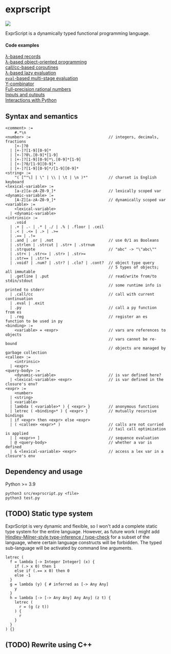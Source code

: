 # exprscript

![](https://github.com/sdingcn/expr/actions/workflows/auto-test.yml/badge.svg)

ExprScript is a dynamically typed functional programming language.

#### Code examples

[&lambda;-based records](test/binary-tree.expr)\
[&lambda;-based object-oriented programming](test/oop.expr)\
[call/cc-based coroutines](test/coroutines.expr)\
[&lambda;-based lazy evaluation](test/lazy-evaluation.expr)\
[`eval`-based multi-stage evaluation](test/multi-stage.expr)\
[Y-combinator](test/y-combinator.expr)\
[Full-precision rational numbers](test/average.expr)\
[Inputs and outputs](test/gcd.expr)\
[Interactions with Python](src/interaction-examples.py)

## Syntax and semantics

```
<comment> :=
    #.*\n
<number> :=                                  // integers, decimals, fractions
    [+-]?0
  | [+-]?[1-9][0-9]*
  | [+-]?0\.[0-9]*[1-9]
  | [+-]?[1-9][0-9]*\.[0-9]*[1-9]
  | [+-]?0/[1-9][0-9]*
  | [+-]?[1-9][0-9]*/[1-9][0-9]*
<string> :=
    "( [^"\] | \" | \\ | \t | \n )*"         // charset is English keyboard
<lexical-variable> :=
    [a-z][a-zA-Z0-9_]*                       // lexically scoped var
<dynamic-variable> :=
    [A-Z][a-zA-Z0-9_]*                       // dynamically scoped var
<variable> :=
    <lexical-variable>
  | <dynamic-variable>
<intrinsic> :=
    .void
  | .+ | .- | .* | ./ | .% | .floor | .ceil
  | .< | .<= | .> | .>=
  | .== | .!=
  | .and | .or | .not                        // use 0/1 as Booleans
  | .strlen | .strcut | .str+ | .strnum
  | .strquote                                // "abc" -> "\"abc\""
  | .str< | .str<= | .str> | .str>=
  | .str== | .str!=
  | .void? | .num? | .str? | .clo? | .cont?  // object type query
                                             // 5 types of objects; all immutable
  | .getline | .put                          // read/write from/to stdin/stdout
                                             // some runtime info is printed to stderr
  | .call/cc                                 // call with current continuation
  | .eval | .exit
  | .py                                      // call a py function from es
  | .reg                                     // register an es function to be used in py
<binding> :=
    <variable> = <expr>                      // vars are references to objects
                                             // vars cannot be re-bound
                                             // objects are managed by garbage collection
<callee> :=
    <intrinsic>
  | <expr>
<query-body> :=
    <dynamic-variable>                       // is var defined here?
  | <lexical-variable> <expr>                // is var defined in the closure's env?
<expr> :=
    <number>
  | <string>
  | <variable>
  | lambda ( <variable>* ) { <expr> }        // anonymous functions
  | letrec ( <binding>* ) { <expr> }         // mutually recursive bindings
  | if <expr> then <expr> else <expr>
  | ( <callee> <expr>* )                     // calls are not curried
                                             // tail call optimization is applied
  | [ <expr>+ ]                              // sequence evaluation
  | @ <query-body>                           // whether a var is defined
  | & <lexical-variable> <expr>              // access a lex var in a closure's env
```

## Dependency and usage

Python >= 3.9

```
python3 src/exprscript.py <file>
python3 test.py
```

## (TODO) Static type system

ExprScript is very dynamic and flexible,
so I won't add a complete static type system for the entire language.
However, as future work I might add
[Hindley-Milner-style type-inference / type-check](https://en.wikipedia.org/wiki/Hindley–Milner_type_system)
for a subset of the language, where certain language constructs will be forbidden.
The typed sub-language will be activated by command line arguments.
```
letrec (
  f = lambda [-> Integer Integer] (x) {
    if (.> x 0) then 1
    else if (.== x 0) then 0
    else -1
  }
  g = lambda (y) { # inferred as [-> Any Any]
    y
  }
  h = lambda [-> [-> Any Any] Any Any] (z t) {
    letrec (
      r = (g (z t))
    ) {
      r
    }
  }
) {}
```

## (TODO) Rewrite using C++

